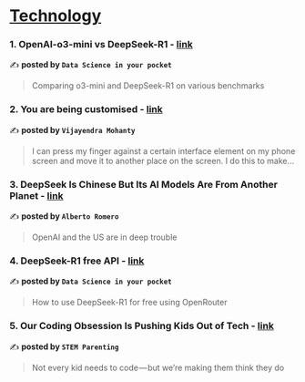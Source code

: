 
<h1><a href=https://medium.com/tag/technology/recommended target="_blank" rel="noopener noreferrer">Technology</a></h1>
<h3>1. OpenAI-o3-mini vs DeepSeek-R1 - <a href="https://medium.com/data-science-in-your-pocket/openai-o3-mini-vs-deepseek-r1-23326fa36e4b" target="_blank" rel="noopener noreferrer">link</a></h3>

✍️ **posted by `Data Science in your pocket`**

<blockquote>Comparing o3-mini and DeepSeek-R1 on various benchmarks</blockquote>

<h3>2. You are being customised - <a href="https://medium.com/@vimoh/you-are-being-customised-9a7a0affd5a1" target="_blank" rel="noopener noreferrer">link</a></h3>

✍️ **posted by `Vijayendra Mohanty`**

<blockquote>I can press my finger against a certain interface element on my phone screen and move it to another place on the screen. I do this to make…</blockquote>

<h3>3. DeepSeek Is Chinese But Its AI Models Are From Another Planet - <a href="https://medium.com/@albertoromgar/deepseek-is-chinese-but-its-ai-models-are-from-another-planet-e4cf94840086" target="_blank" rel="noopener noreferrer">link</a></h3>

✍️ **posted by `Alberto Romero`**

<blockquote>OpenAI and the US are in deep trouble</blockquote>

<h3>4. DeepSeek-R1 free API - <a href="https://medium.com/data-science-in-your-pocket/deepseek-r1-free-api-58b47e849f1c" target="_blank" rel="noopener noreferrer">link</a></h3>

✍️ **posted by `Data Science in your pocket`**

<blockquote>How to use DeepSeek-R1 for free using OpenRouter</blockquote>

<h3>5. Our Coding Obsession Is Pushing Kids Out of Tech - <a href="https://medium.com/stem-parenting/our-coding-obsession-is-pushing-kids-out-of-tech-4a843c6723ed" target="_blank" rel="noopener noreferrer">link</a></h3>

✍️ **posted by `STEM Parenting`**

<blockquote>Not every kid needs to code — but we’re making them think they do</blockquote>

